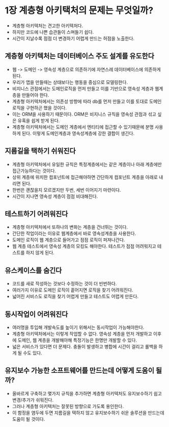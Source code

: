 # 1장 계층형 아키택처의 문제는 무엇일까?

- 계층형 아키텍처는 견고한 아키텍처다.
- 하지만 코드에 나쁜 습관들이 스며들기 쉽다.
- 시간이 지날수록 점점 더 변경하기 어렵게 만드는 허점을 노출한다.

## 계층형 아키텍처는 데이터베이스 주도 설계를 유도한다

- 웹 -> 도메인 -> 영속성 계층으로 의존하기에 자연스레 데이터베이스에 의존하게 된다.
- 우리가 앱을 만들때는 상태보다는 행동을 중심으로 모델링한다.
- 비지니스 관점에서는 도메인로직을 먼저 만들고 이를 기반으로 영속성 게층과 웹계층을 만들어야 한다.
- 계층형 아키텍처에서는 의존성 방향에 따라 db를 먼저 만들고 이를 토대로 도메인 로직을 구현하곤 했을 것이다.
- 이는 ORM을 사용하기 때문이다. ORM은 비지니스 규칙을 영속성 관점과 섞고 싶은 유혹을 쉽게 받게 된다.
- 계층형 아키텍처에서는 도메인 계층에서 엔티티에 접근할 수 있기때문에 분명 사용하게 된다. 이렇게 도메인계층과 영속성계층에 강한 결합이 생긴다.

## 지름길을 택하기 쉬워진다

- 계층형 아키텍처에서 유일한 규칙은 특정계층에서는 같은 계층이나 아래 계층에만 접근가능하다는 것이다.
- 상위 계층에 위치한 컴포넌트에 접근해야하면 간단하게 컴포넌트 계층을 아래로 내리면 된다.
- 한번은 괜찮을지 모르겠지만 두번, 세번 이어지기 마련이다.
- 시간이 지나면 영속성 계층이 점점 비대해진다.

## 테스트하기 어려워진다

- 계층형 아키텍처에서 또하나의 변화는 계층을 건너뛰는 것이다.
- 간단한 작업이라는 이유로 웹계층에서 바로 영속성계층을 사용한다.
- 도메인 로직이 웹 계층으로 들어가고 점점 로직이 퍼져나간다.
- 웹 계층 테스트에서 영속성 계층의 모킹도 해야한다. 테스트가 점점 어려워지고 테스트를 하지 않게 된다.

## 유스케이스를 숨긴다

- 코드를 새로 작성하는 것보다 수정하는 것이 더 빈번하다.
- 여러가지 이유로 도메인 로직이 흩어지면 로직을 찾기 어려워진다.
- 넓어진 서비스도 로직을 찾기 어렵게 만들고 테스트도 어렵게 만든다.

## 동시작업이 어려워진다

- 여러명을 투입해 개발속도를 높이기 위해서는 동시작업이 가능해야한다.
- 계층형 아키텍처에서는 이렇게 작업할 수 없다. 영속성 계층을 먼저 개발하고 이후에 도메인, 웹 계층을 개발해야해 특정기능은 한명만 개발할 수 있다.
- 넓은 서비스가 있다면 더 문제다. 충돌이 발생하고 병합에 시간이 걸리고 롤백을 하게 될 수도 있다.

## 유지보수 가능한 소프트웨어를 만드는데 어떻게 도움이 될까?

- 올바르게 구축하고 몇가지 규칙을 추가하면 계층형 아키텍처도 유지보수하기 쉽고 변경/추가가 쉬워진다.
- 그러나 계층형 아키텍처는 잘못된 방향으로 가도록 용인한다.
- 이 함정을 염두에 두면 지름길을 택하지 않고 유지보수하기 쉬운 솔루션을 만드는데 도움이 될 것이다.
